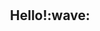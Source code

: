 <h1 align="center" 
img src="https://user-images.githubusercontent.com/94564195/194909980-f3ffa2a1-0bc2-48cb-b924-94641c6ca24b.gif"> 
</h1>
<h2 align="center">
  Hello!:wave:
   </h2>
